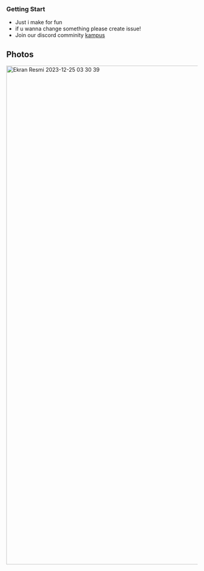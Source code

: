 ### Getting Start
- Just i make for fun
- if u wanna change something please create issue!
- Join our discord comminity [kampus](https://discord.gg/kampus)

## Photos

<img width="1314" alt="Ekran Resmi 2023-12-25 03 30 39" src="https://github.com/CoderMungan/moongun-dark/assets/126997544/54d1010a-1539-431c-a212-256c51ad990b">